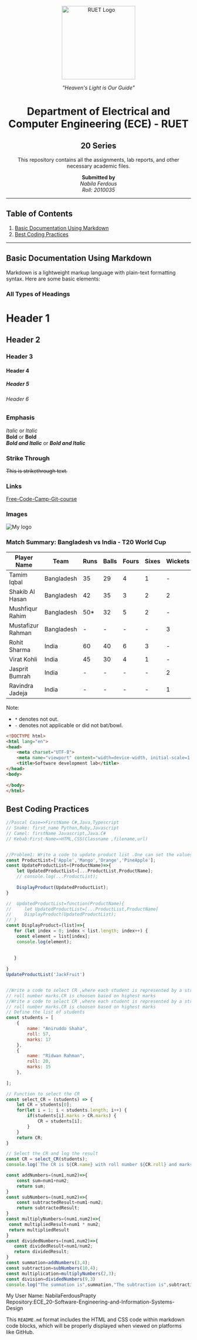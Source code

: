 <p align="center">
  <img src="https://saif1024bd.wordpress.com/wp-content/uploads/2011/06/ruet-monogram-1545x1850.png?w=250" alt="RUET Logo" height="200">
</p>

<p align="center"><em>"Heaven's Light is Our Guide"</em></p>

<h1 align="center">Department of Electrical and Computer Engineering (ECE) - RUET</h1>
<h2 align="center">20 Series</h2>

<p align="center">This repository contains all the assignments, lab reports, and other necessary academic files.</p>

<p align="center">
<b>Submitted by</b><br>
<i>Nabila Ferdous</i><br>
<i>Roll: 2010035</i>
</p>

---

## Table of Contents
1. [Basic Documentation Using Markdown](#basic-documentation-using-markdown)
2. [Best Coding Practices](#best-coding-practices)

---

## Basic Documentation Using Markdown

Markdown is a lightweight markup language with plain-text formatting syntax. Here are some basic elements:

### All Types of Headings

# Header 1
## Header 2
### Header 3
#### Header 4
##### Header 5
###### Header 6

### Emphasis
*Italic* or _Italic_  
**Bold** or __Bold__  
***Bold and Italic*** or ___Bold and Italic___  

### Strike Through
~~This is strikethrough text.~~

### Links
[Free-Code-Camp-Git-course](https://youtu.be/zTjRZNkhiEU?si=x71lqVUfGXwIfewS)

### Images
![My logo](https://i.ibb.co/CP97V6n/Screenshot-2024-06-15-031730-removebg-preview.png)

### Match Summary: Bangladesh vs India - T20 World Cup

| Player Name         | Team       | Runs | Balls | Fours | Sixes | Wickets | Overs | Economy |
|---------------------|------------|------|-------|-------|-------|---------|-------|---------|
| Tamim Iqbal         | Bangladesh | 35   | 29    | 4     | 1     | -       | -     | -       |
| Shakib Al Hasan     | Bangladesh | 42   | 35    | 3     | 2     | 2       | 4     | 7.50    |
| Mushfiqur Rahim     | Bangladesh | 50*  | 32    | 5     | 2     | -       | -     | -       |
| Mustafizur Rahman   | Bangladesh | -    | -     | -     | -     | 3       | 4     | 6.00    |
| Rohit Sharma        | India      | 60   | 40    | 6     | 3     | -       | -     | -       |
| Virat Kohli         | India      | 45   | 30    | 4     | 1     | -       | -     | -       |
| Jasprit Bumrah      | India      | -    | -     | -     | -     | 2       | 4     | 5.50    |
| Ravindra Jadeja     | India      | -    | -     | -     | -     | 1       | 4     | 7.00    |

Note:
- `*` denotes not out.
- `-` denotes not applicable or did not bat/bowl.

```html
<!DOCTYPE html>
<html lang="en">
<head>
    <meta charset="UTF-8">
    <meta name="viewport" content="width=device-width, initial-scale=1.0">
    <title>Software development lab</title>
</head>
<body>
    
</body>
</html>


``` 
## Best Coding Practices

```javascript
//Pascal Case=>FirstName C#,Java,Typescript
// Snake: first_name Python,Ruby,Javascript
// Camel: firstName Javascript,Java.C#
// Kebab:First-Name=>HTML,CSS(Classname ,filename,url)


//Problem1: Write a code to update product list .One can set the values and also display it.
const ProductList=['Apple','Mango','Orange','PineApple'];
const UpdateProductList=(ProductName)=>{
    let UpdatedProductList=[...ProductList,ProductName];
    // console.log(...ProductList);
    
    DisplayProduct(UpdatedProductList); 
}

//  UpdatedProductList=function(ProductName){
//     let UpdatedProductList=[...ProductList,ProductName] 
//     DisplayProduct(UpdatedProductList); 
// }
const DisplayProduct=(list)=>{
   for (let index = 0; index < list.length; index++) {
    const element = list[index];
    console.log(element);
   
    
   }
   
}
UpdateProductList('JackFruit')


//Write a code to select CR ,where each student is represented by a structure containing their name
// roll number marks.CR is choosen based on highest marks
//Write a code to select CR ,where each student is represented by a structure containing their name
// roll number marks.CR is choosen based on highest marks
// Define the list of students
const students = [
    {
        name: "Aniruddo Shaha",
        roll: 57,
        marks: 17
    },
    {
        name: "Ridwan Rahman",
        roll: 20,
        marks: 15
    },
   
];

// Function to select the CR
const select_CR = (students) => {
    let CR = students[0];
    for(let i = 1; i < students.length; i++) {
        if(students[i].marks > CR.marks) {
            CR = students[i];
        }
    }
    return CR;
}

// Select the CR and log the result
const CR = select_CR(students);
console.log(`The CR is ${CR.name} with roll number ${CR.roll} and marks ${CR.marks}`);

const addNumbers=(num1,num2)=>{
    const sum=num1+num2;
    return sum;
}
const subNumbers=(num1,num2)=>{
    const subtractedResult=num1-num2;
    return subtractedResult;
}
const multiplyNumbers=(num1,num2)=>{
 const multipliedResult=num1 * num2;
 return multipliedResult
}
const dividedNumbers=(num1,num2)=>{
   const dividedResult=num1/num2;
   return dividedResult;
}
const summation=addNumbers(3,4);
const subtraction=subNumbers(10,4);
const multiplication=multiplyNumbers(2,3);
const division=dividedNumbers(9,3)
console.log("The summation is",summation,"The subtraction is",subtraction,"The multiplication is",multiplication,"The division is",division);
```

<!DOCTYPE html>
<html lang="en">
<head>
    <meta charset="UTF-8">
    <meta name="viewport" content="width=device-width, initial-scale=1.0">
    <link rel="stylesheet" href="styles.css">
    <title>GitHub Profile</title>
    
</head>
<body>
    <div class="username"><span class="name">My User Name:</span> NabilaFerdousPrapty</div>
    <div class="repository">Repository:ECE_20-Software-Engineering-and-Information-Systems-Design</div>
</body>
</html>



This `README.md` format includes the HTML and CSS code within markdown code blocks, which will be properly displayed when viewed on platforms like GitHub.
